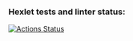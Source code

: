 ### Hexlet tests and linter status:
[![Actions Status](https://github.com/kutoline/backend-project-46/workflows/hexlet-check/badge.svg)](https://github.com/kutoline/backend-project-46/actions)
